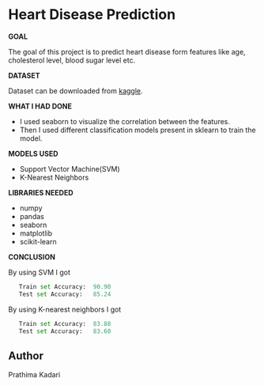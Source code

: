 # Heart Disease Prediction

**GOAL**

The goal of this project is to predict heart disease form features like age, cholesterol level, blood sugar level etc.

**DATASET**

Dataset can be downloaded from [kaggle](https://www.kaggle.com/ronitf/heart-disease-uci).

**WHAT I HAD DONE**

- I used seaborn to visualize the correlation between the features.
- Then I used different classification models present in sklearn to train the model.

**MODELS USED**

-  Support Vector Machine(SVM)
-  K-Nearest Neighbors

**LIBRARIES NEEDED**

- numpy
- pandas
- seaborn
- matplotlib
- scikit-learn

**CONCLUSION**

By using SVM I got 
 ```python
    Train set Accuracy:  90.90
    Test set Accuracy:   85.24
 ``` 

 By using K-nearest neighbors I got 
 ```python
    Train set Accuracy:  83.88
    Test set Accuracy:   83.60
 ``` 
## Author

Prathima Kadari
